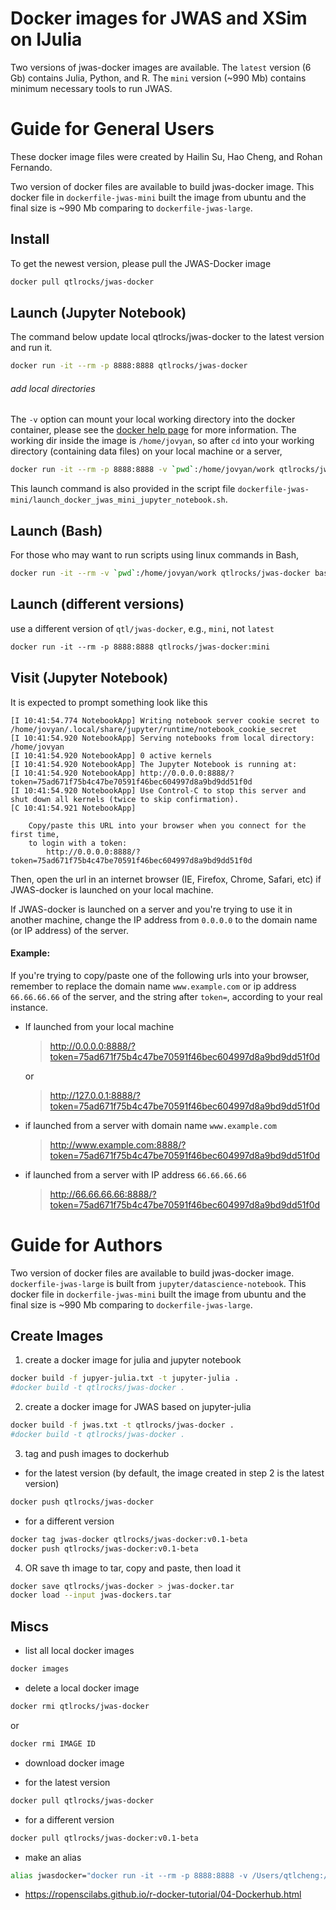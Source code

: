 # Docker images for JWAS and XSim on IJulia

Two versions of jwas-docker images are available. The `latest` version (6 Gb) contains Julia, Python, and R. The `mini` version (~990 Mb) contains minimum necessary tools to run JWAS. 

# Guide for General Users

These docker image files were created by Hailin Su, Hao Cheng, and Rohan Fernando.

Two version of docker files are available to build jwas-docker image. This docker file in `dockerfile-jwas-mini` built the image from ubuntu and the final size is ~990 Mb comparing to `dockerfile-jwas-large`.

## Install
To get the newest version, please pull the JWAS-Docker image
```bash
docker pull qtlrocks/jwas-docker
```

## Launch (Jupyter Notebook)

The command below update local qtlrocks/jwas-docker to the latest version and run it.

```bash
docker run -it --rm -p 8888:8888 qtlrocks/jwas-docker
```

###### add local directories    
The `-v` option can mount your local working directory into the docker container, please see the [docker help page](https://docs.docker.com/engine/reference/commandline/run/#mount-volume--v---read-only) for more information. The working dir inside the image is `/home/jovyan`, so after `cd` into your working directory (containing data files) on your local machine or a server,

```bash
docker run -it --rm -p 8888:8888 -v `pwd`:/home/jovyan/work qtlrocks/jwas-docker
```

This launch command is also provided in the script file `dockerfile-jwas-mini/launch_docker_jwas_mini_jupyter_notebook.sh`.

## Launch (Bash)
For those who may want to run scripts using linux commands in Bash,
```bash
docker run -it --rm -v `pwd`:/home/jovyan/work qtlrocks/jwas-docker bash
```

## Launch (different versions)
use a different version of `qtl/jwas-docker`, e.g., `mini`, not `latest`

```dockerfile
docker run -it --rm -p 8888:8888 qtlrocks/jwas-docker:mini
```


## Visit (Jupyter Notebook)
It is expected to prompt something look like this

```
[I 10:41:54.774 NotebookApp] Writing notebook server cookie secret to /home/jovyan/.local/share/jupyter/runtime/notebook_cookie_secret
[I 10:41:54.920 NotebookApp] Serving notebooks from local directory: /home/jovyan
[I 10:41:54.920 NotebookApp] 0 active kernels
[I 10:41:54.920 NotebookApp] The Jupyter Notebook is running at:
[I 10:41:54.920 NotebookApp] http://0.0.0.0:8888/?token=75ad671f75b4c47be70591f46bec604997d8a9bd9dd51f0d
[I 10:41:54.920 NotebookApp] Use Control-C to stop this server and shut down all kernels (twice to skip confirmation).
[C 10:41:54.921 NotebookApp]

    Copy/paste this URL into your browser when you connect for the first time,
    to login with a token:
        http://0.0.0.0:8888/?token=75ad671f75b4c47be70591f46bec604997d8a9bd9dd51f0d
```

Then, open the url in an internet browser (IE, Firefox, Chrome, Safari, etc) if JWAS-docker is launched on your local machine.

If JWAS-docker is launched on a server and you're trying to use it in another machine, change the IP address from `0.0.0.0` to the domain name (or IP address) of the server.

#### Example:

If you're trying to copy/paste one of the following urls into your browser, remember to replace the domain name `www.example.com` or ip address `66.66.66.66` of the server, and the string after `token=`, according to your real instance.

- If launched from your local machine
  >http://0.0.0.0:8888/?token=75ad671f75b4c47be70591f46bec604997d8a9bd9dd51f0d

  or

  >http://127.0.0.1:8888/?token=75ad671f75b4c47be70591f46bec604997d8a9bd9dd51f0d

- if launched from a server with domain name `www.example.com`
    >http://www.example.com:8888/?token=75ad671f75b4c47be70591f46bec604997d8a9bd9dd51f0d

- if launched from a server with IP address `66.66.66.66`
    >http://66.66.66.66:8888/?token=75ad671f75b4c47be70591f46bec604997d8a9bd9dd51f0d


# Guide for Authors

Two version of docker files are available to build jwas-docker image. `dockerfile-jwas-large` is built from `jupyter/datascience-notebook`. This docker file in `dockerfile-jwas-mini` built the image from ubuntu and the final size is ~990 Mb comparing to `dockerfile-jwas-large`.

## Create Images

1. create a docker image for julia and jupyter notebook
```bash
docker build -f jupyer-julia.txt -t jupyter-julia .
#docker build -t qtlrocks/jwas-docker .
```

2. create a docker image for JWAS based on jupyter-julia
```bash
docker build -f jwas.txt -t qtlrocks/jwas-docker .
#docker build -t qtlrocks/jwas-docker .
```

3. tag and push images to dockerhub

* for the latest version (by default, the image created in step 2 is the latest version)
```bash
docker push qtlrocks/jwas-docker
```
* for a different version
```bash
docker tag jwas-docker qtlrocks/jwas-docker:v0.1-beta
docker push qtlrocks/jwas-docker:v0.1-beta
```

4. OR save th image to tar, copy and paste, then load it
```bash
docker save qtlrocks/jwas-docker > jwas-docker.tar
docker load --input jwas-dockers.tar
```

## Miscs

* list all local docker images

```bash
docker images
```

* delete a local docker image

```bash
docker rmi qtlrocks/jwas-docker
```

or

```bash
docker rmi IMAGE ID
```

* download docker image

* for the latest version

```bash
docker pull qtlrocks/jwas-docker
```

* for a different version

```bash
docker pull qtlrocks/jwas-docker:v0.1-beta
```

* make an alias

```bash
alias jwasdocker="docker run -it --rm -p 8888:8888 -v /Users/qtlcheng:/home/jovyan/qtlcheng qtlrocks/jwas-docker"
```

* https://ropenscilabs.github.io/r-docker-tutorial/04-Dockerhub.html

